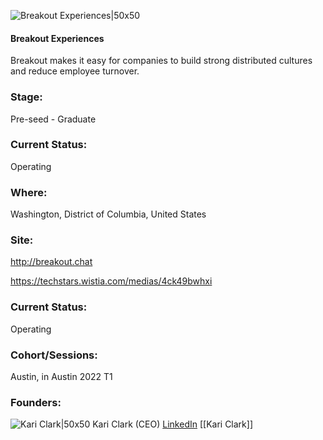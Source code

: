 

![Breakout Experiences|50x50](https://apimg.techstars.com/connect/images/image_files/623df9f9f01b4e0008ca2847/original/breakout_vertical_logo_%283%29.png)

#### Breakout Experiences
Breakout makes it easy for companies to build strong distributed cultures and reduce employee turnover.

### Stage: 
Pre-seed - Graduate 

### Current Status: 
Operating

### Where:
Washington, District of Columbia, United States

### Site:
http://breakout.chat

https://techstars.wistia.com/medias/4ck49bwhxi



### Current Status: 
Operating

### Cohort/Sessions: 
Austin, in Austin 2022 T1

### Founders: 

![Kari Clark|50x50](https://apimg.techstars.com/connect/images/image_files/61b4e7b8bffb22cbaa318447/original/headshot.png) Kari Clark (CEO) [LinkedIn](https://linkedin.com/in/kariwilson) [[Kari Clark]]


